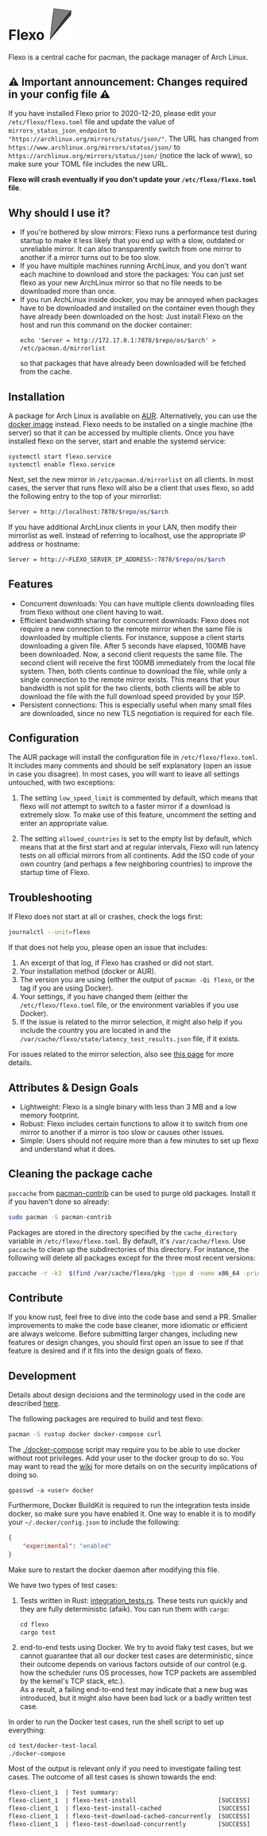 # Flexo <img src="flexo_beard.svg" width="50">

Flexo is a central cache for pacman, the package manager of Arch Linux.

## ⚠ Important announcement: Changes required in your config file ⚠
If you have installed Flexo prior to 2020-12-20, please edit your `/etc/flexo/flexo.toml` file and update the value of `mirrors_status_json_endpoint` to `"https://archlinux.org/mirrors/status/json/"`.
The URL has changed from `https://www.archlinux.org/mirrors/status/json/` to `https://archlinux.org/mirrors/status/json/` (notice the lack of www), so make
sure your TOML file includes the new URL.

**Flexo will crash eventually if you don't update your `/etc/flexo/flexo.toml` file**.

## Why should I use it?

* If you're bothered by slow mirrors: Flexo runs a performance test during startup to make it
less likely that you end up with a slow, outdated or unreliable mirror. It can also transparently
switch from one mirror to another if a mirror turns out to be too slow.
* If you have multiple machines running ArchLinux, and you don't want each machine to download
and store the packages: You can just set flexo as your new ArchLinux mirror so that no file needs
to be downloaded more than once.
* If you run ArchLinux inside docker, you may be annoyed when packages have to be downloaded and installed on the container even though they have already been downloaded on the host: Just install Flexo on the host and run this command on the docker container:
    ````
    echo 'Server = http://172.17.0.1:7878/$repo/os/$arch' > /etc/pacman.d/mirrorlist
    ````
  so that packages that have already been downloaded will be fetched from the cache.
## Installation
A package for Arch Linux is available on [AUR](https://aur.archlinux.org/packages/flexo-git/).
Alternatively, you can use the [docker image](https://hub.docker.com/r/nroi/flexo) instead.
Flexo needs to be installed on a single machine (the server) so that it can be accessed by
multiple clients.
Once you have installed flexo on the server, start and enable the systemd service:
```
systemctl start flexo.service
systemctl enable flexo.service
```
Next, set the new mirror in `/etc/pacman.d/mirrorlist` on all clients.
In most cases, the server that runs flexo will also be a client that uses flexo, so
add the following entry to the top of your mirrorlist:
```bash
Server = http://localhost:7878/$repo/os/$arch
```
If you have additional ArchLinux clients in your LAN, then modify their mirrorlist as well.
Instead of referring to localhost, use the appropriate IP address or hostname:
```bash
Server = http://<FLEXO_SERVER_IP_ADDRESS>:7878/$repo/os/$arch
```

## Features

* Concurrent downloads: You can have multiple clients downloading files from flexo without one client having to wait.
* Efficient bandwidth sharing for concurrent downloads: Flexo does not require a new connection to the remote mirror
  when the same file is downloaded by multiple clients. For instance, suppose a client starts downloading a given file.
  After 5 seconds have elapsed, 100MB have been downloaded. Now, a second client requests the same file. The second
  client will receive the first 100MB immediately from the local file system. Then, both clients continue to download
  the file, while only a single connection to the remote mirror exists. This means that your bandwidth is not split for
  the two clients, both clients will be able to download the file with the full download speed provided by your ISP.
* Persistent connections: This is especially useful when many small files are downloaded, since no new TLS negotiation
  is required for each file.

## Configuration

The AUR package will install the configuration file in `/etc/flexo/flexo.toml`.
It includes many comments and should be self explanatory (open an issue in case you disagree).
In most cases, you will want to leave all settings untouched, with two exceptions:

1. The setting `low_speed_limit` is commented by default, which means that flexo will *not* attempt
to switch to a faster mirror if a download is extremely slow. To make use of this feature,
uncomment the setting and enter an appropriate value.

2. The setting `allowed_countries` is set to the empty list by default, which means that at the first start and at
   regular intervals, Flexo will run latency tests on all official mirrors from all continents. Add the ISO code
   of your own country (and perhaps a few neighboring countries) to improve the startup time of Flexo.

## Troubleshooting

If Flexo does not start at all or crashes, check the logs first:
```bash
journalctl --unit=flexo
```
If that does not help you, please open an issue that includes:
1. An excerpt of that log, if Flexo has crashed or did not start.
2. Your installation method (docker or AUR).
3. The version you are using (either the output of `pacman -Qi flexo`, or the tag if you are using Docker).
4. Your settings, if you have changed them
   (either the `/etc/flexo/flexo.toml` file, or the environment variables if you use Docker).
5. If the issue is related to the mirror selection, it might also help if you include the country you are located in
and the `/var/cache/flexo/state/latency_test_results.json` file, if it exists.

For issues related to the mirror selection, also see [this page](./mirror_selection.md) for more details.

## Attributes & Design Goals
* Lightweight: Flexo is a single binary with less than 3 MB and a low memory footprint.
* Robust: Flexo includes certain functions to allow it to switch from one mirror to another if a
mirror is too slow or causes other issues.
* Simple: Users should not require more than a few minutes to set up flexo and understand what it does.

## Cleaning the package cache

`paccache` from [pacman-contrib](https://www.archlinux.org/packages/?name=pacman-contrib) can be used to purge old
packages. Install it if you haven't done so already:
```bash
sudo pacman -S pacman-contrib
```

Packages are stored in the directory specified by the `cache_directory` variable in `/etc/flexo/flexo.toml`. By default,
it's `/var/cache/flexo`. Use `paccache` to clean up the subdirectories of this directory. For instance, the following
will delete all packages except for the three most recent versions:

```bash
paccache -r -k3  $(find /var/cache/flexo/pkg -type d -name x86_64 -printf "-c %p ")
```

## Contribute
If you know rust, feel free to dive into the code base and send a PR. Smaller improvements
to make the code base cleaner, more idiomatic or efficient are always welcome. Before submitting
larger changes, including new features or design changes, you should first open an issue to see
if that feature is desired and if it fits into the design goals of flexo.

## Development

Details about design decisions and the terminology used in the code
are described [here](flexo/terminology.md).

The following packages are required to build and test flexo:

```bash
pacman -S rustup docker docker-compose curl
```

The [./docker-compose](test/docker-test-local/docker-compose) script may require you to be able to use docker
without root privileges. Add your user to the docker group to do so. You may want to read
the [wiki](https://wiki.archlinux.org/index.php/Docker) for more details on on the security
implications of doing so.

```
gpasswd -a <user> docker
```

Furthermore, Docker BuildKit is required to run the integration tests inside docker, so make sure you have enabled it.
One way to enable it is to modify your `~/.docker/config.json` to include the following:
```json
{
    "experimental": "enabled"
}
```

Make sure to restart the docker daemon after modifying this file.

We have two types of test cases:
1. Tests written in Rust: [integration_tests.rs](flexo/tests/integration_test.rs). These tests run quickly
and they are fully deterministic (afaik). You can run them with `cargo`:
    ```
   cd flexo
   cargo test
    ```
2. end-to-end tests using Docker.
We try to avoid flaky test cases, but we cannot guarantee that all our docker test cases are deterministic,
since their outcome depends on various factors outside of our control (e.g. how the scheduler runs OS processes,
how TCP packets are assembled by the kernel's TCP stack, etc.).  
As a result, a failing end-to-end
test may indicate that a new bug was introduced, but it might also have been bad luck or a badly written test case.

In order to run the Docker test cases, run the shell script to set up everything:

```
cd test/docker-test-local
./docker-compose
```

Most of the output is relevant only if you need to investigate failing test cases. The outcome
of all test cases is shown towards the end:

```
flexo-client_1  | Test summary:
flexo-client_1  | flexo-test-install                       [SUCCESS]
flexo-client_1  | flexo-test-install-cached                [SUCCESS]
flexo-client_1  | flexo-test-download-cached-concurrently  [SUCCESS]
flexo-client_1  | flexo-test-download-concurrently         [SUCCESS]
```
